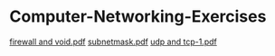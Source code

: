 # Computer-Networking-Exercises


[firewall and void.pdf](https://github.com/atena1380/Computer-Networking-Exercises/files/8688847/firewall.and.void.pdf)
[subnetmask.pdf](https://github.com/atena1380/Computer-Networking-Exercises/files/8754993/subnetmask.pdf)
[udp and tcp-1.pdf](https://github.com/atena1380/Computer-Networking-Exercises/files/8754994/udp.and.tcp-1.pdf)
